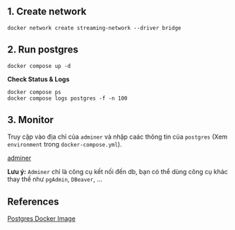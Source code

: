 ## 1. Create network

```shell
docker network create streaming-network --driver bridge
```

## 2. Run postgres

```shell
docker compose up -d
```

**Check Status & Logs**

```shell
docker compose ps
docker compose logs postgres -f -n 100
```

## 3. Monitor

Truy cập vào địa chỉ của `adminer` và nhập caác thông tin của `postgres` (Xem `environment` trong `docker-compose.yml`).

[adminer](http://localhost:8380)

**Lưu ý:** `Adminer` chỉ là công cụ kết nối đến db, bạn có thể dùng công cụ khác thay thế như `pgAdmin`, `DBeaver`, ...

## References

[Postgres Docker Image](https://hub.docker.com/_/postgres)